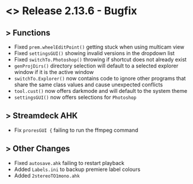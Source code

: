 # <> Release 2.13.6 - Bugfix

## > Functions
- Fixed `prem.wheelEditPoint()` getting stuck when using multicam view
- Fixed `settingsGUI()` showing invalid versions in the dropdown list
- Fixed `switchTo.Photoshop()` throwing if shortcut does not already exist
- `genProjDirs()` directory selection will default to a selected explorer window if it is the active window
- `switchTo.Explorer()` now contains code to ignore other programs that share the same class values and cause unexpected conflicts
- `tool.cust()` now offers darkmode and will default to the system theme
- `settingsGUI()` now offers selections for `Photoshop`

## > Streamdeck AHK
- Fix `proresGUI {` failing to run the ffmpeg command

## > Other Changes
- Fixed `autosave.ahk` failing to restart playback
- Added `Labels.ini` to backup premiere label colours
- Added `2stereoTO1mono.ahk`